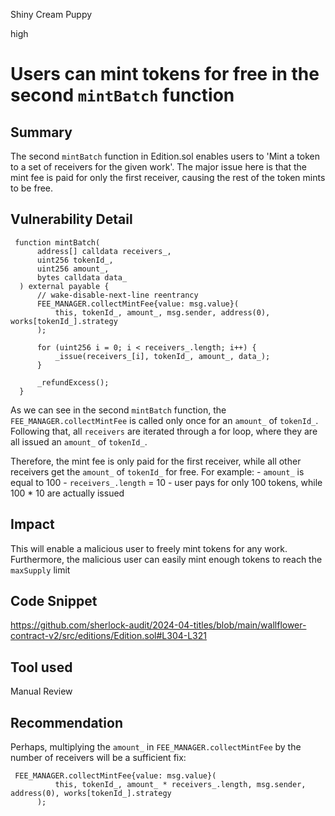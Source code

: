 Shiny Cream Puppy

high

# Users can mint tokens for free in the second `mintBatch` function

## Summary

The second `mintBatch` function in Edition.sol enables users to 'Mint a token to a set of receivers for the given work'. The major issue here is that the mint fee is paid for only the first receiver, causing the rest of the token mints to be free.

## Vulnerability Detail

```solidity
 function mintBatch(
      address[] calldata receivers_,
      uint256 tokenId_,
      uint256 amount_,
      bytes calldata data_
  ) external payable {
      // wake-disable-next-line reentrancy
      FEE_MANAGER.collectMintFee{value: msg.value}(
          this, tokenId_, amount_, msg.sender, address(0), works[tokenId_].strategy
      );

      for (uint256 i = 0; i < receivers_.length; i++) {
          _issue(receivers_[i], tokenId_, amount_, data_);
      }

      _refundExcess();
  }
```

As we can see in the second `mintBatch` function, the `FEE_MANAGER.collectMintFee` is called only once for an `amount_` of `tokenId_`. Following that, all `receivers` are iterated through a for loop, where they are all issued an `amount_` of `tokenId_`.

Therefore, the mint fee is only paid for the first receiver, while all other receivers get the `amount_` of `tokenId_` for free.
For example:
    - `amount_` is equal to 100
    - `receivers_.length` = 10
    - user pays for only 100 tokens, while 100 * 10 are actually issued

## Impact

This will enable a malicious user to freely mint tokens for any work. Furthermore, the malicious user can easily mint enough tokens to reach the `maxSupply` limit

## Code Snippet

https://github.com/sherlock-audit/2024-04-titles/blob/main/wallflower-contract-v2/src/editions/Edition.sol#L304-L321

## Tool used

Manual Review

## Recommendation

Perhaps, multiplying the `amount_` in `FEE_MANAGER.collectMintFee` by the number of receivers will be a sufficient fix:

```solidity
 FEE_MANAGER.collectMintFee{value: msg.value}(
          this, tokenId_, amount_ * receivers_.length, msg.sender, address(0), works[tokenId_].strategy
      );
```